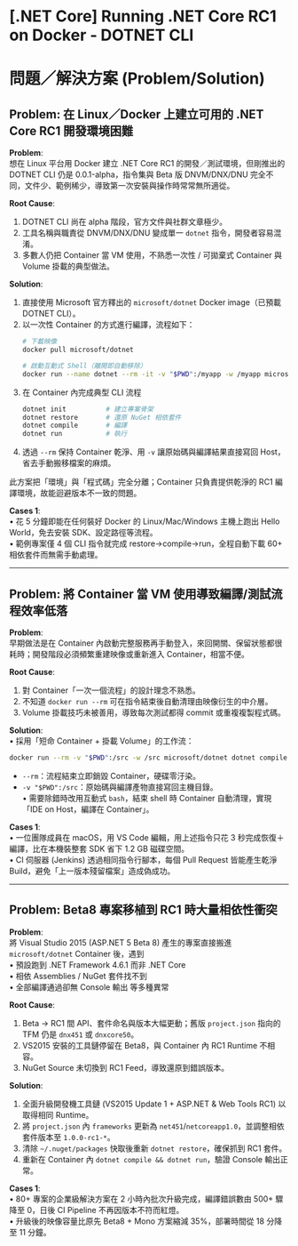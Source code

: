 # [.NET Core] Running .NET Core RC1 on Docker ‑ DOTNET CLI

# 問題／解決方案 (Problem/Solution)

## Problem: 在 Linux／Docker 上建立可用的 .NET Core RC1 開發環境困難

**Problem**:  
想在 Linux 平台用 Docker 建立 .NET Core RC1 的開發／測試環境，但剛推出的 DOTNET CLI 仍是 0.0.1-alpha，指令集與 Beta 版 DNVM/DNX/DNU 完全不同，文件少、範例稀少，導致第一次安裝與操作時常常無所適從。

**Root Cause**:  
1. DOTNET CLI 尚在 alpha 階段，官方文件與社群文章極少。  
2. 工具名稱與職責從 DNVM/DNX/DNU 變成單一 `dotnet` 指令，開發者容易混淆。  
3. 多數人仍把 Container 當 VM 使用，不熟悉一次性 / 可拋棄式 Container 與 Volume 掛載的典型做法。

**Solution**:  
1. 直接使用 Microsoft 官方釋出的 `microsoft/dotnet` Docker image（已預載 DOTNET CLI）。  
2. 以一次性 Container 的方式進行編譯，流程如下：  
   ```bash
   # 下載映像
   docker pull microsoft/dotnet

   # 啟動互動式 Shell（離開即自動移除）
   docker run --name dotnet --rm -it -v "$PWD":/myapp -w /myapp microsoft/dotnet /bin/bash
   ```
3. 在 Container 內完成典型 CLI 流程  
   ```bash
   dotnet init          # 建立專案骨架
   dotnet restore       # 還原 NuGet 相依套件
   dotnet compile       # 編譯
   dotnet run           # 執行
   ```
4. 透過 `--rm` 保持 Container 乾淨、用 `-v` 讓原始碼與編譯結果直接寫回 Host，省去手動搬移檔案的麻煩。  

此方案把「環境」與「程式碼」完全分離；Container 只負責提供乾淨的 RC1 編譯環境，故能迴避版本不一致的問題。

**Cases 1**:  
• 花 5 分鐘即能在任何裝好 Docker 的 Linux/Mac/Windows 主機上跑出 Hello World，免去安裝 SDK、設定路徑等流程。  
• 範例專案僅 4 個 CLI 指令就完成 restore→compile→run，全程自動下載 60+ 相依套件而無需手動處理。  

---

## Problem: 將 Container 當 VM 使用導致編譯/測試流程效率低落

**Problem**:  
早期做法是在 Container 內啟動完整服務再手動登入，來回開關、保留狀態都很耗時；開發階段必須頻繁重建映像或重新進入 Container，相當不便。

**Root Cause**:  
1. 對 Container「一次一個流程」的設計理念不熟悉。  
2. 不知道 `docker run --rm` 可在指令結束後自動清理由映像衍生的中介層。  
3. Volume 掛載技巧未被善用，導致每次測試都得 commit 或重複複製程式碼。

**Solution**:  
• 採用「短命 Container + 掛載 Volume」的工作流：  
  ```bash
  docker run --rm -v "$PWD":/src -w /src microsoft/dotnet dotnet compile
  ```  
  - `--rm`：流程結束立即銷毀 Container，硬碟零汙染。  
  - `-v "$PWD":/src`：原始碼與編譯產物直接寫回主機目錄。  
• 需要除錯時改用互動式 `bash`，結束 shell 時 Container 自動清理，實現「IDE on Host，編譯在 Container」。

**Cases 1**:  
• 一位團隊成員在 macOS，用 VS Code 編輯，用上述指令只花 3 秒完成恢復＋編譯，比在本機裝整套 SDK 省下 1.2 GB 磁碟空間。  
• CI 伺服器 (Jenkins) 透過相同指令行腳本，每個 Pull Request 皆能產生乾淨 Build，避免「上一版本殘留檔案」造成偽成功。

---

## Problem: Beta8 專案移植到 RC1 時大量相依性衝突

**Problem**:  
將 Visual Studio 2015 (ASP.NET 5 Beta 8) 產生的專案直接搬進 `microsoft/dotnet` Container 後，遇到  
• 預設跑到 .NET Framework 4.6.1 而非 .NET Core  
• 相依 Assemblies / NuGet 套件找不到  
• 全部編譯通過卻無 Console 輸出 等多種異常

**Root Cause**:  
1. Beta → RC1 間 API、套件命名與版本大幅更動；舊版 `project.json` 指向的 TFM 仍是 `dnx451` 或 `dnxcore50`。  
2. VS2015 安裝的工具鏈停留在 Beta8，與 Container 內 RC1 Runtime 不相容。  
3. NuGet Source 未切換到 RC1 Feed，導致還原到錯誤版本。  

**Solution**:  
1. 全面升級開發機工具鏈 (VS2015 Update 1 + ASP.NET & Web Tools RC1) 以取得相同 Runtime。  
2. 將 `project.json` 內 `frameworks` 更新為 `net451`/`netcoreapp1.0`，並調整相依套件版本至 `1.0.0-rc1-*`。  
3. 清除 `~/.nuget/packages` 快取後重新 `dotnet restore`，確保抓到 RC1 套件。  
4. 重新在 Container 內 `dotnet compile && dotnet run`，驗證 Console 輸出正常。  

**Cases 1**:  
• 80+ 專案的企業級解決方案在 2 小時內批次升級完成，編譯錯誤數由 500+ 驟降至 0，日後 CI Pipeline 不再因版本不符而紅燈。  
• 升級後的映像容量比原先 Beta8 + Mono 方案縮減 35%，部署時間從 18 分降至 11 分鐘。